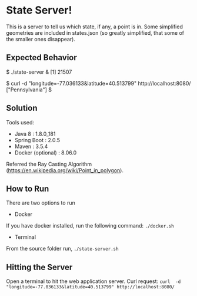 # State Server!

This is a server to tell us which state, if any, a point is in.
Some simplified geometries are included in states.json (so greatly simplified,
that some of the smaller ones disappear).

## Expected Behavior

  $ ./state-server &
  [1] 21507
  
  $ curl  -d "longitude=-77.036133&latitude=40.513799" http://localhost:8080/
  ["Pennsylvania"]
  $

## Solution
Tools used:
* Java 8 : 1.8.0_181
* Spring Boot : 2.0.5
* Maven : 3.5.4
* Docker (optional) : 8.06.0

Referred the Ray Casting Algorithm (https://en.wikipedia.org/wiki/Point_in_polygon).

## How to Run
There are two options to run
* Docker 

If you have docker installed, run the following command: `./docker.sh`


* Terminal 

From the source folder run, `./state-server.sh`

## Hitting the Server
Open a terminal to hit the web application server. Curl request:
`curl  -d "longitude=-77.036133&latitude=40.513799" http://localhost:8080/ `
